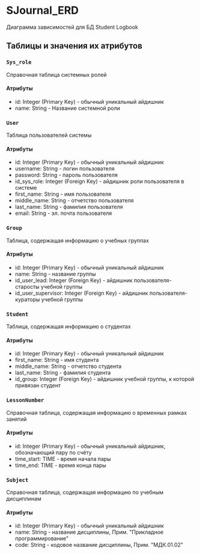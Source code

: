 # SJournal_ERD
Диаграмма зависимостей для БД Student Logbook

## Таблицы и значения их атрибутов
### `Sys_role`
Справочная таблица системных ролей
#### Атрибуты
 + id: Integer (Primary Key) - обычный уникальный айдишник
 + name: String - Название системной роли
### `User`
Таблица пользователей системы
#### Атрибуты
 + id: Integer (Primary Key) - обычный уникальный айдишник
 + username: String - логин пользователя
 + password: String - пароль пользователя
 + id_sys_role: Integer (Foreign Key) - айдишник роли пользователя в системе
 + first_name: String - имя пользователя
 + middle_name: String - отчетство пользователя
 + last_name: String - фамилия пользователя
 + email: String - эл. почта пользователя
### `Group`
Таблица, содержащая информацию о учебных группах
#### Атрибуты
 + id: Integer (Primary Key) - обычный уникальный айдишник
 + name: String - название группы
 + id_user_lead: Integer (Foreign Key) - айдишник пользователя-старосты учебной группы
 + id_user_supervisor: Integer (Foreign Key) - айдишник пользователя-кураторы учебной группы
### `Student`
Таблица, содержащая информацию о студентах
#### Атрибуты
 + id: Integer (Primary Key) - обычный уникальный айдишник
 + first_name: String - имя студента
 + middle_name: String - отчетство студента
 + last_name: String - фамилия студента
 + id_group: Integer (Foreign Key) - айдишник учебной группы, к которой привязан студент
### `LessonNumber`
Справочная таблица, содержащая информацию о временных рамках занятий
#### Атрибуты
 + id: Integer (Primary Key) - обычный уникальный айдишник, обозначающий пару по счёту
 + time_start: TIME - время начала пары
 + time_end: TIME - время конца пары
### `Subject`
Справочная таблица, содержащая информацию по учебным дисциплинам
#### Атрибуты
 + id: Integer (Primary Key) - обычный уникальный айдишник
 + name: String - название дисциплины, Прим. "Прикладное программирование"
 + code: String - кодовое название дисциплины, Прим. "МДК.01.02"
